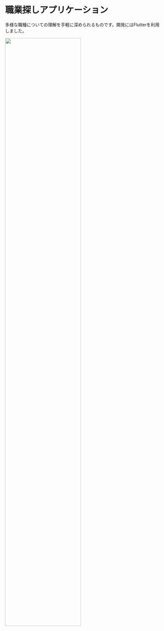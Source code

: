# 職業探しアプリケーション

多様な職種についての理解を手軽に深められるものです。開発にはFlutterを利用しました。

<img src="https://github.com/user-attachments/assets/019b626c-1b0c-4082-95d5-08948ca27e81" width="70%">

